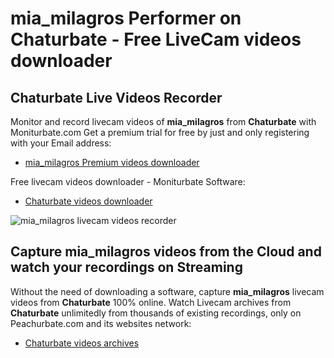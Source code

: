 # mia_milagros Performer on Chaturbate - Free LiveCam videos downloader

## Chaturbate Live Videos Recorder

Monitor and record livecam videos of **mia_milagros** from **Chaturbate** with Moniturbate.com
Get a premium trial for free by just and only registering with your Email address:
* [mia_milagros Premium videos downloader](https://moniturbate.com/request-demo-licence-key.html)

Free livecam videos downloader - Moniturbate Software:
* [Chaturbate videos downloader](https://moniturbate.com/moniturbate-download-software.html)

![mia_milagros livecam videos recorder](https://peachurnet.com/templates/moniturbate-software.png)


## Capture mia_milagros videos from the Cloud and watch your recordings on Streaming

Without the need of downloading a software, capture **mia_milagros** livecam videos from **Chaturbate** 100% online.
Watch Livecam archives from **Chaturbate** unlimitedly from thousands of existing recordings, only on Peachurbate.com and its websites network:
* [Chaturbate videos archives](https://peachurnet.com/)